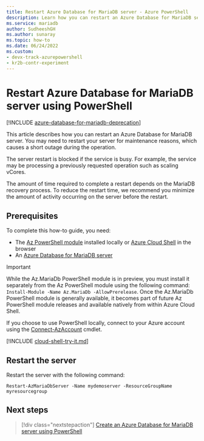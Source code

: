```yaml
---
title: Restart Azure Database for MariaDB server - Azure PowerShell
description: Learn how you can restart an Azure Database for MariaDB server using PowerShell. The time required for a restart depends on the MariaDB recovery process.
ms.service: mariadb
author: SudheeshGH
ms.author: sunaray
ms.topic: how-to
ms.date: 06/24/2022
ms.custom: 
- devx-track-azurepowershell
- kr2b-contr-experiment
---
```


# Restart Azure Database for MariaDB server using PowerShell

[!INCLUDE [azure-database-for-mariadb-deprecation](includes/azure-database-for-mariadb-deprecation.md)]

This article describes how you can restart an Azure Database for MariaDB server. You may need to restart
your server for maintenance reasons, which causes a short outage during the operation.

The server restart is blocked if the service is busy. For example, the service may be processing a
previously requested operation such as scaling vCores.

The amount of time required to complete a restart depends on the MariaDB recovery process. To reduce
the restart time, we recommend you minimize the amount of activity occurring on the server before
the restart.

## Prerequisites

To complete this how-to guide, you need:

- The [Az PowerShell module](/powershell/azure/install-azure-powershell) installed locally or
  [Azure Cloud Shell](https://shell.azure.com/) in the browser
- An [Azure Database for MariaDB server](quickstart-create-mariadb-server-database-using-azure-powershell.md)

> [!IMPORTANT]
> While the Az.MariaDb PowerShell module is in preview, you must install it separately from the Az
> PowerShell module using the following command: `Install-Module -Name Az.MariaDb -AllowPrerelease`.
> Once the Az.MariaDb PowerShell module is generally available, it becomes part of future Az
> PowerShell module releases and available natively from within Azure Cloud Shell.

If you choose to use PowerShell locally, connect to your Azure account using the
[Connect-AzAccount](/powershell/module/az.accounts/connect-azaccount) cmdlet.

[!INCLUDE [cloud-shell-try-it.md](~/reusable-content/ce-skilling/azure/includes/cloud-shell-try-it.md)]

## Restart the server

Restart the server with the following command:

```azurepowershell-interactive
Restart-AzMariaDbServer -Name mydemoserver -ResourceGroupName myresourcegroup
```

## Next steps

> [!div class="nextstepaction"]
> [Create an Azure Database for MariaDB server using PowerShell](quickstart-create-mariadb-server-database-using-azure-powershell.md)
